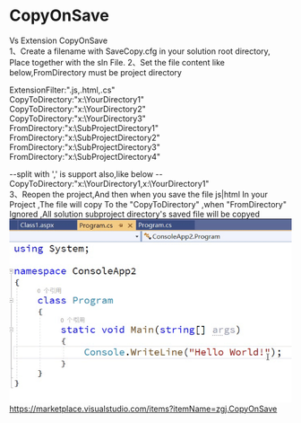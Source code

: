 # CopyOnSave
Vs Extension CopyOnSave  
1、Create a filename with SaveCopy.cfg in your solution root directory, Place together with the sln File. 2、Set the file content like below,FromDirectory must be project directory  

ExtensionFilter:".js,.html,.cs"  
CopyToDirectory:"x:\YourDirectory1\"  
CopyToDirectory:"x:\YourDirectory2\"  
CopyToDirectory:"x:\YourDirectory3\"   
FromDirectory:"x:\SubProjectDirectory1\"  
FromDirectory:"x:\SubProjectDirectory2\"  
FromDirectory:"x:\SubProjectDirectory3\"  
FromDirectory:"x:\SubProjectDirectory4\"  

--split with ',' is support also,like below --CopyToDirectory:"x:\YourDirectory1\,x:\YourDirectory1\"  
3、Reopen the project,And then when you save the file js|html In your Project ,The file will copy To the "CopyToDirectory" ,when "FromDirectory" Ignored ,All solution subproject directory's saved file will be copyed  
![image](https://github.com/zhaogaojian/CopyOnSave/blob/main/u3bnm-1ybb2.gif)
https://marketplace.visualstudio.com/items?itemName=zgj.CopyOnSave
